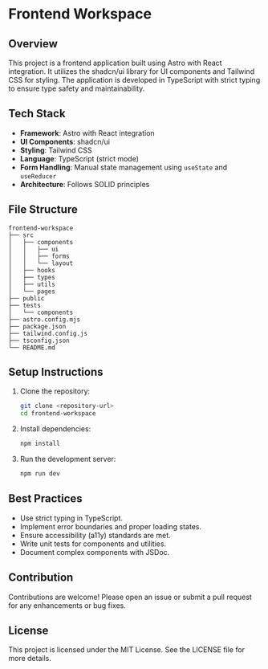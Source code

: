# Frontend Workspace

## Overview
This project is a frontend application built using Astro with React integration. It utilizes the shadcn/ui library for UI components and Tailwind CSS for styling. The application is developed in TypeScript with strict typing to ensure type safety and maintainability.

## Tech Stack
- **Framework**: Astro with React integration
- **UI Components**: shadcn/ui
- **Styling**: Tailwind CSS
- **Language**: TypeScript (strict mode)
- **Form Handling**: Manual state management using `useState` and `useReducer`
- **Architecture**: Follows SOLID principles

## File Structure
```
frontend-workspace
├── src
│   ├── components
│   │   ├── ui
│   │   ├── forms
│   │   └── layout
│   ├── hooks
│   ├── types
│   ├── utils
│   └── pages
├── public
├── tests
│   └── components
├── astro.config.mjs
├── package.json
├── tailwind.config.js
├── tsconfig.json
└── README.md
```

## Setup Instructions
1. Clone the repository:
   ```bash
   git clone <repository-url>
   cd frontend-workspace
   ```

2. Install dependencies:
   ```bash
   npm install
   ```

3. Run the development server:
   ```bash
   npm run dev
   ```

## Best Practices
- Use strict typing in TypeScript.
- Implement error boundaries and proper loading states.
- Ensure accessibility (a11y) standards are met.
- Write unit tests for components and utilities.
- Document complex components with JSDoc.

## Contribution
Contributions are welcome! Please open an issue or submit a pull request for any enhancements or bug fixes.

## License
This project is licensed under the MIT License. See the LICENSE file for more details.